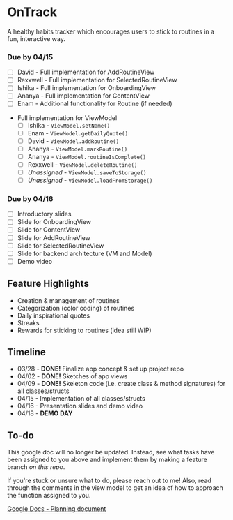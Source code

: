 # OnTrack

A healthy habits tracker which encourages users to stick to routines in a fun, interactive way.

### Due by 04/15

- [ ] David - Full implementation for AddRoutineView
- [ ] Rexxwell - Full implementation for SelectedRoutineView
- [ ] Ishika - Full implementation for OnboardingView
- [ ] Ananya - Full implementation for ContentView
- [ ] Enam - Additional functionality for Routine (if needed)
- Full implementation for ViewModel
  - [ ] Ishika - `ViewModel.setName()`
  - [ ] Enam - `ViewModel.getDailyQuote()`
  - [ ] David - `ViewModel.addRoutine()`
  - [ ] Ananya - `ViewModel.markRoutine()`
  - [ ] Ananya - `ViewModel.routineIsComplete()`
  - [ ] Rexxwell - `ViewModel.deleteRoutine()`
  - [ ] _Unassigned_ - `ViewModel.saveToStorage()`
  - [ ] _Unassigned_ - `ViewModel.loadFromStorage()`

### Due by 04/16

- [ ] Introductory slides
- [ ] Slide for OnboardingView
- [ ] Slide for ContentView
- [ ] Slide for AddRoutineView
- [ ] Slide for SelectedRoutineView
- [ ] Slide for backend architecture (VM and Model)
- [ ] Demo video

## Feature Highlights

- Creation & management of routines
- Categorization (color coding) of routines
- Daily inspirational quotes
- Streaks
- Rewards for sticking to routines (idea still WIP)

## Timeline

 - 03/28 - **DONE!** Finalize app concept & set up project repo
 - 04/02 - **DONE!** Sketches of app views
 - 04/09 - **DONE!** Skeleton code (i.e. create class & method signatures) for all classes/structs
 - 04/15 - Implementation of all classes/structs
 - 04/16 - Presentation slides and demo video
 - 04/18 - **DEMO DAY**

## To-do

This google doc will no longer be updated. Instead, see what tasks have been assigned to you above and
implement them by making a feature branch _on this repo_.

If you're stuck or unsure what to do, please reach out to me! Also, read through the comments in the 
view model to get an idea of how to approach the function assigned to you.

[Google Docs - Planning document](https://docs.google.com/document/d/10MLJMOxv38Fu246DndurLDr7_QEBVr7DyX2Jv6Vz6rM/edit)
